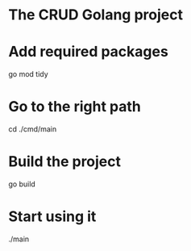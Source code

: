 # The CRUD Golang project

# Add required packages
go mod tidy

# Go to the right path
cd ./cmd/main

# Build the project
go build

# Start using it
./main